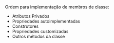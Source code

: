 Ordem para implementação de membros de classe:

- Atributos Privados
- Propriedades autoimplementadas
- Construtores
- Propriedades customizadas
- Outros métodos da classe

